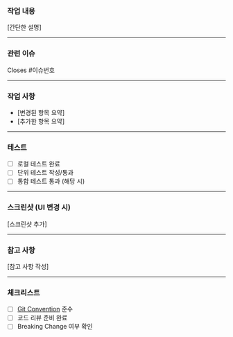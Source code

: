 ### 작업 내용
[간단한 설명]

---

### 관련 이슈
Closes #이슈번호

---

### 작업 사항
- [변경된 항목 요약]
- [추가한 항목 요약]

---

### 테스트
- [ ] 로컬 테스트 완료
- [ ] 단위 테스트 작성/통과
- [ ] 통합 테스트 통과 (해당 시)

---

### 스크린샷 (UI 변경 시)
[스크린샷 추가]

---

### 참고 사항
[참고 사항 작성]

---

### 체크리스트
- [ ] [Git Convention](../docs/GIT_CONVENTION.md) 준수
- [ ] 코드 리뷰 준비 완료
- [ ] Breaking Change 여부 확인